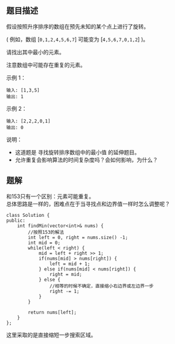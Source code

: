 ## 题目描述
假设按照升序排序的数组在预先未知的某个点上进行了旋转。

( 例如，数组 [`0,1,2,4,5,6,7`] 可能变为 [`4,5,6,7,0,1,2`] )。

请找出其中最小的元素。

注意数组中可能存在重复的元素。

示例 1：
```
输入: [1,3,5]
输出: 1
```
示例 2：
```
输入: [2,2,2,0,1]
输出: 0
```
说明：

* 这道题是 寻找旋转排序数组中的最小值 的延伸题目。
* 允许重复会影响算法的时间复杂度吗？会如何影响，为什么？

## 题解
和153只有一个区别：元素可能重复。   
总体思路是一样的，困难点在于当寻找点和边界值一样时怎么调整呢？

```
class Solution {
public:
    int findMin(vector<int>& nums) {
        //按照153的解法
        int left = 0, right = nums.size() -1;
        int mid = 0;
        while(left < right) {
            mid = left + right >> 1;
            if(nums[mid] > nums[right]) {
                left = mid + 1;
            } else if(nums[mid] < nums[right]) {
                right = mid;
            } else {
                //相等的时候不确定，直接缩小右边界或左边界一步
                right -= 1;
            }
        }

        return nums[left];
    }
};
```

这里采取的是直接缩短一步搜索区域。